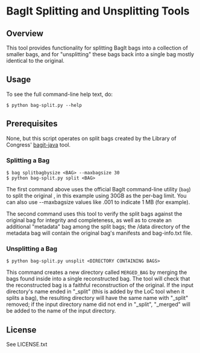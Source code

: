 # BagIt Splitting and Unsplitting Tools

## Overview

This tool provides functionality for splitting BagIt bags into a collection of
smaller bags, and for "unsplitting" these bags back into a single bag mostly
identical to the original.

## Usage

To see the full command-line help text, do:

    $ python bag-split.py --help

## Prerequisites

None, but this script operates on split bags created by the Library of Congress' [bagit-java](https://github.com/LibraryOfCongress/bagit-java) tool.

### Splitting a Bag

    $ bag splitbagbysize <BAG> --maxbagsize 30
    $ python bag-split.py split <BAG>

The first command above uses the official BagIt command-line utility
(`bag`) to split the original <BAG>, in this example using 30GB as the
per-bag limit. You can also use --maxbagsize values like .001 to indicate 
1 MB (for example).

The second command uses this tool to verify the split bags against the
original bag for integrity and completeness, as well as to create an
additional "metadata" bag among the split bags; the /data directory of 
the metadata bag will contain the original bag's manifests and bag-info.txt file.

### Unsplitting a Bag

    $ python bag-split.py unsplit <DIRECTORY CONTAINING BAGS>

This command creates a new directory called `MERGED_BAG` by merging the
bags found inside <DIRECTORY CONTAINING BAGS> into a single reconstructed
bag.  The tool will check that the reconstructed bag is a faithful
reconstruction of the original. If the input directory's name ended in "_split"
(this is added by the LoC tool when it splits a bag), the resulting directory will 
have the same name with "_split" removed; if the input directory name did not end 
in "_split", "_merged" will be added to the name of the input directory.

## License

See LICENSE.txt
